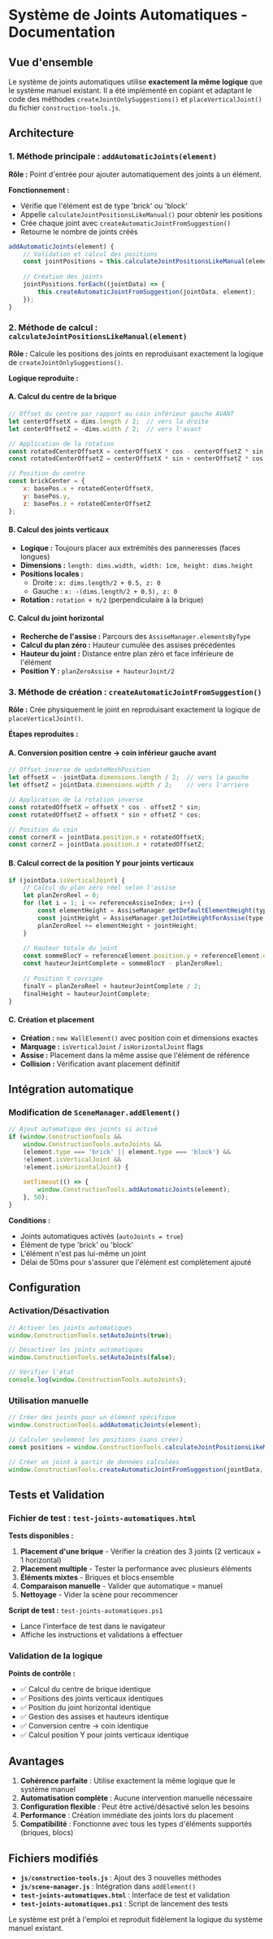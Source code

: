 # Système de Joints Automatiques - Documentation

## Vue d'ensemble

Le système de joints automatiques utilise **exactement la même logique** que le système manuel existant. Il a été implémenté en copiant et adaptant le code des méthodes `createJointOnlySuggestions()` et `placeVerticalJoint()` du fichier `construction-tools.js`.

## Architecture

### 1. Méthode principale : `addAutomaticJoints(element)`

**Rôle :** Point d'entrée pour ajouter automatiquement des joints à un élément.

**Fonctionnement :**
- Vérifie que l'élément est de type 'brick' ou 'block'
- Appelle `calculateJointPositionsLikeManual()` pour obtenir les positions
- Crée chaque joint avec `createAutomaticJointFromSuggestion()`
- Retourne le nombre de joints créés

```javascript
addAutomaticJoints(element) {
    // Validation et calcul des positions
    const jointPositions = this.calculateJointPositionsLikeManual(element);
    
    // Création des joints
    jointPositions.forEach((jointData) => {
        this.createAutomaticJointFromSuggestion(jointData, element);
    });
}
```

### 2. Méthode de calcul : `calculateJointPositionsLikeManual(element)`

**Rôle :** Calcule les positions des joints en reproduisant exactement la logique de `createJointOnlySuggestions()`.

**Logique reproduite :**

#### A. Calcul du centre de la brique
```javascript
// Offset du centre par rapport au coin inférieur gauche AVANT
let centerOffsetX = dims.length / 2;  // vers la droite
let centerOffsetZ = -dims.width / 2;  // vers l'avant

// Application de la rotation
const rotatedCenterOffsetX = centerOffsetX * cos - centerOffsetZ * sin;
const rotatedCenterOffsetZ = centerOffsetX * sin + centerOffsetZ * cos;

// Position du centre
const brickCenter = {
    x: basePos.x + rotatedCenterOffsetX,
    y: basePos.y,
    z: basePos.z + rotatedCenterOffsetZ
};
```

#### B. Calcul des joints verticaux
- **Logique :** Toujours placer aux extrémités des panneresses (faces longues)
- **Dimensions :** `length: dims.width, width: 1cm, height: dims.height`
- **Positions locales :** 
  - Droite : `x: dims.length/2 + 0.5, z: 0`
  - Gauche : `x: -(dims.length/2 + 0.5), z: 0`
- **Rotation :** `rotation + π/2` (perpendiculaire à la brique)

#### C. Calcul du joint horizontal
- **Recherche de l'assise :** Parcours des `AssiseManager.elementsByType`
- **Calcul du plan zéro :** Hauteur cumulée des assises précédentes
- **Hauteur du joint :** Distance entre plan zéro et face inférieure de l'élément
- **Position Y :** `planZeroAssise + hauteurJoint/2`

### 3. Méthode de création : `createAutomaticJointFromSuggestion()`

**Rôle :** Crée physiquement le joint en reproduisant exactement la logique de `placeVerticalJoint()`.

**Étapes reproduites :**

#### A. Conversion position centre → coin inférieur gauche avant
```javascript
// Offset inverse de updateMeshPosition
let offsetX = -jointData.dimensions.length / 2;  // vers la gauche
let offsetZ = jointData.dimensions.width / 2;    // vers l'arrière

// Application de la rotation inverse
const rotatedOffsetX = offsetX * cos - offsetZ * sin;
const rotatedOffsetZ = offsetX * sin + offsetZ * cos;

// Position du coin
const cornerX = jointData.position.x + rotatedOffsetX;
const cornerZ = jointData.position.z + rotatedOffsetZ;
```

#### B. Calcul correct de la position Y pour joints verticaux
```javascript
if (jointData.isVerticalJoint) {
    // Calcul du plan zéro réel selon l'assise
    let planZeroReel = 0;
    for (let i = 1; i <= referenceAssiseIndex; i++) {
        const elementHeight = AssiseManager.getDefaultElementHeight(type);
        const jointHeight = AssiseManager.getJointHeightForAssise(type, i-1);
        planZeroReel += elementHeight + jointHeight;
    }
    
    // Hauteur totale du joint
    const sommeBlocY = referenceElement.position.y + referenceElement.dimensions.height / 2;
    const hauteurJointComplete = sommeBlocY - planZeroReel;
    
    // Position Y corrigée
    finalY = planZeroReel + hauteurJointComplete / 2;
    finalHeight = hauteurJointComplete;
}
```

#### C. Création et placement
- **Création :** `new WallElement()` avec position coin et dimensions exactes
- **Marquage :** `isVerticalJoint` / `isHorizontalJoint` flags
- **Assise :** Placement dans la même assise que l'élément de référence
- **Collision :** Vérification avant placement définitif

## Intégration automatique

### Modification de `SceneManager.addElement()`

```javascript
// Ajout automatique des joints si activé
if (window.ConstructionTools && 
    window.ConstructionTools.autoJoints && 
    (element.type === 'brick' || element.type === 'block') &&
    !element.isVerticalJoint && 
    !element.isHorizontalJoint) {
    
    setTimeout(() => {
        window.ConstructionTools.addAutomaticJoints(element);
    }, 50);
}
```

**Conditions :**
- Joints automatiques activés (`autoJoints = true`)
- Élément de type 'brick' ou 'block'
- L'élément n'est pas lui-même un joint
- Délai de 50ms pour s'assurer que l'élément est complètement ajouté

## Configuration

### Activation/Désactivation
```javascript
// Activer les joints automatiques
window.ConstructionTools.setAutoJoints(true);

// Désactiver les joints automatiques  
window.ConstructionTools.setAutoJoints(false);

// Vérifier l'état
console.log(window.ConstructionTools.autoJoints);
```

### Utilisation manuelle
```javascript
// Créer des joints pour un élément spécifique
window.ConstructionTools.addAutomaticJoints(element);

// Calculer seulement les positions (sans créer)
const positions = window.ConstructionTools.calculateJointPositionsLikeManual(element);

// Créer un joint à partir de données calculées
window.ConstructionTools.createAutomaticJointFromSuggestion(jointData, referenceElement);
```

## Tests et Validation

### Fichier de test : `test-joints-automatiques.html`

**Tests disponibles :**
1. **Placement d'une brique** - Vérifier la création des 3 joints (2 verticaux + 1 horizontal)
2. **Placement multiple** - Tester la performance avec plusieurs éléments
3. **Éléments mixtes** - Briques et blocs ensemble
4. **Comparaison manuelle** - Valider que automatique = manuel
5. **Nettoyage** - Vider la scène pour recommencer

**Script de test :** `test-joints-automatiques.ps1`
- Lance l'interface de test dans le navigateur
- Affiche les instructions et validations à effectuer

### Validation de la logique

**Points de contrôle :**
- ✅ Calcul du centre de brique identique
- ✅ Positions des joints verticaux identiques  
- ✅ Position du joint horizontal identique
- ✅ Gestion des assises et hauteurs identique
- ✅ Conversion centre → coin identique
- ✅ Calcul position Y pour joints verticaux identique

## Avantages

1. **Cohérence parfaite** : Utilise exactement la même logique que le système manuel
2. **Automatisation complète** : Aucune intervention manuelle nécessaire
3. **Configuration flexible** : Peut être activé/désactivé selon les besoins
4. **Performance** : Création immédiate des joints lors du placement
5. **Compatibilité** : Fonctionne avec tous les types d'éléments supportés (briques, blocs)

## Fichiers modifiés

- **`js/construction-tools.js`** : Ajout des 3 nouvelles méthodes
- **`js/scene-manager.js`** : Intégration dans `addElement()`
- **`test-joints-automatiques.html`** : Interface de test et validation
- **`test-joints-automatiques.ps1`** : Script de lancement des tests

Le système est prêt à l'emploi et reproduit fidèlement la logique du système manuel existant.
